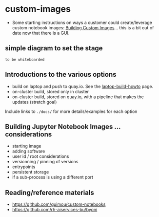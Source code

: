 # custom-images

* Some starting instructions on ways a customer could create/leverage custom notebook images: [Building Custom Images](Building_Custom_Notebook_Images.md)... this is a bit out of date now that there is a GUI.

## simple diagram to set the stage

`to be whiteboarded`

## Introductions to the various options

* build on laptop and push to quay.io. See the [laptop-build-howto](docs/laptop-build-howto.md) page.
* on-cluster build, stored only in cluster
* on-cluster build, stored on quay.io, with a pipeline that makes the updates (stretch goal)

Include links to `./docs/` for more details/examples for each option

## Building Jupyter Notebook Images ... considerations

* starting image
* adding software
* user id / root considerations
* versionning / pinning of versions
* entrypoints
* persistent storage
* if a sub-process is using a different port

## Reading/reference materials

* <https://github.com/guimou/custom-notebooks>
* <https://github.com/rh-aiservices-bu/byoni>





